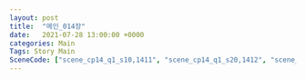 ```yaml
---
layout: post
title:  "메인_014장"
date:   2021-07-28 13:00:00 +0000
categories: Main
Tags: Story Main
SceneCode: ["scene_cp14_q1_s10,1411", "scene_cp14_q1_s20,1412", "scene_cp14_q2_s10,1421", "scene_cp14_q2_s20,1422", "scene_cp14_q3_s10,1431", "scene_cp14_q3_s20,1432", "scene_cp14_q4_s10,1441", "scene_cp14_q4_s20,1442", "scene_cp14_q4_s30,1443"]
---
```

